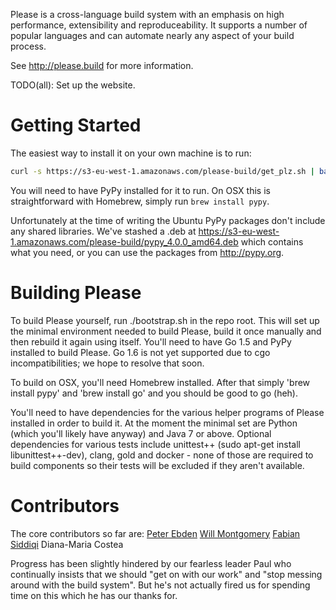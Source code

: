 Please is a cross-language build system with an emphasis on
high performance, extensibility and reproduceability.
It supports a number of popular languages and can automate
nearly any aspect of your build process.

See http://please.build for more information.

TODO(all): Set up the website.


Getting Started
===============

The easiest way to install it on your own machine is to run:
```bash
curl -s https://s3-eu-west-1.amazonaws.com/please-build/get_plz.sh | bash
```
You will need to have PyPy installed for it to run. On OSX this is
straightforward with Homebrew, simply run `brew install pypy`.

Unfortunately at the time of writing the Ubuntu PyPy packages don't
include any shared libraries. We've stashed a .deb at
https://s3-eu-west-1.amazonaws.com/please-build/pypy_4.0.0_amd64.deb
which contains what you need, or you can use the packages from
http://pypy.org.


Building Please
===============

To build Please yourself, run ./bootstrap.sh in the repo root.
This will set up the minimal environment needed to build Please,
build it once manually and then rebuild it again using itself.
You'll need to have Go 1.5 and PyPy installed to build Please.
Go 1.6 is not yet supported due to cgo incompatibilities; we hope
to resolve that soon.

To build on OSX, you'll need Homebrew installed. After that simply
'brew install pypy' and 'brew install go' and you should be good to go (heh).

You'll need to have dependencies for the various helper programs
of Please installed in order to build it. At the moment the minimal
set are Python (which you'll likely have anyway) and Java 7 or above.
Optional dependencies for various tests include unittest++
(sudo apt-get install libunittest++-dev), clang, gold and docker - none
of those are required to build components so their tests will be excluded
if they aren't available.


Contributors
============

The core contributors so far are:
[Peter Ebden](https://github.com/peterebden)
[Will Montgomery](https://github.com/csdigi)
[Fabian Siddiqi](https://github.com/FS89)
Diana-Maria Costea

Progress has been slightly hindered by our fearless leader Paul
who continually insists that we should "get on with our work" and
"stop messing around with the build system". But he's not actually
fired us for spending time on this which he has our thanks for.